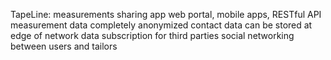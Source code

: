 TapeLine: measurements sharing app
web portal, mobile apps, RESTful API
measurement data completely anonymized
contact data can be stored at edge of network
data subscription for third parties
social networking between users and tailors
